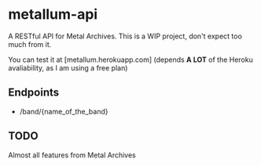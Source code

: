 # metallum-api
A RESTful API for Metal Archives. This is a WIP project, don't expect too much from it.

You can test it at [metallum.herokuapp.com] (depends **A LOT** of the Heroku avaliability, as I am using a free plan)

## Endpoints

- /band/{name_of_the_band}

## TODO

Almost all features from Metal Archives
